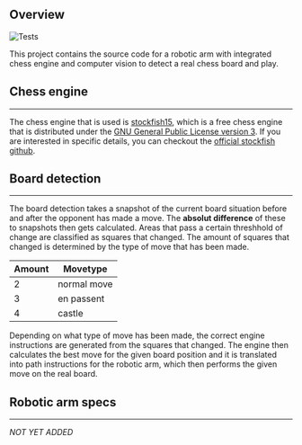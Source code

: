 ## Overview
![Tests](https://github.com/R-e-d-a-X/robotic-arm-for-chess/actions/workflows/tests.yml/badge.svg)

This project contains the source code for a robotic arm with integrated chess engine and computer vision to detect a real chess board and play. 

## Chess engine
-------------------------------------------------------------

The chess engine that is used is [stockfish15](https://stockfishchess.org), which is a free chess engine that is distributed under the [GNU General Public License version 3](https://github.com/R-e-d-a-X/robotic-arm-for-chess/blob/master/LICENSE). If you are interested in specific details, you can checkout the [official stockfish github](https://github.com/official-stockfish/Stockfish).

## Board detection
-------------------------------------------------------------

The board detection takes a snapshot of the current board situation before and after the opponent has made a move. The **absolut difference** of these to snapshots then gets calculated. Areas that pass a certain threshhold of change are classified as squares that changed. The amount of squares that changed is determined by the type of move that has been made.

| Amount | Movetype |
| ----------- | ----------- |
| 2 | normal move |
| 3 | en passent | 
| 4 | castle |

Depending on what type of move has been made, the correct engine instructions are generated from the squares that changed. The engine then calculates the best move for the given board position and it is translated into path instructions for the robotic arm, which then performs the given move on the real board.

## Robotic arm specs
-------------------------------------------------------------

*NOT YET ADDED*